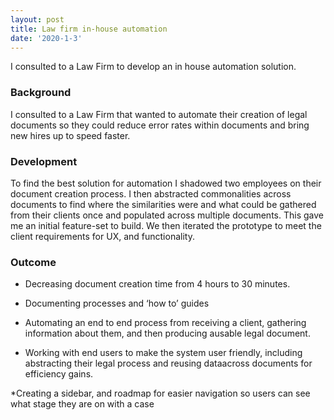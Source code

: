 ```yaml
---
layout: post
title: Law firm in-house automation
date: '2020-1-3'
---
```


I consulted to a Law Firm to develop an in house automation solution.

### Background

I consulted to a Law Firm that wanted to automate their creation of legal documents so they could reduce error rates within documents and bring new hires up to speed faster.

### Development

To find the best solution for automation I shadowed two employees on their document creation process. I then abstracted commonalities across documents to find where the similarities were and what could be gathered from their clients once and populated across multiple documents. This gave me an initial feature-set to build. We then iterated the prototype to meet the client requirements for UX, and functionality.

### Outcome

* Decreasing document creation time from 4 hours to 30 minutes.

* Documenting processes and ‘how to’ guides

* Automating an end to end process from receiving a client, gathering information about them, and then producing ausable legal document.

* Working with end users to make the system user friendly, including abstracting their legal process and reusing dataacross documents for efficiency gains.

*Creating a sidebar, and roadmap for easier navigation so users can see what stage they are on with a case
